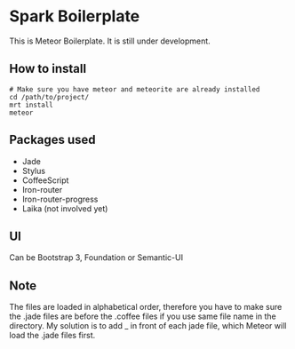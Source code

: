 # Spark Boilerplate

This is Meteor Boilerplate. It is still under development.

## How to install

```
# Make sure you have meteor and meteorite are already installed
cd /path/to/project/
mrt install
meteor
```

## Packages used

* Jade 
* Stylus
* CoffeeScript
* Iron-router
* Iron-router-progress
* Laika (not involved yet)

## UI

Can be Bootstrap 3, Foundation or Semantic-UI

## Note

The files are loaded in alphabetical order, therefore you have to make sure the .jade files are before the .coffee files if you use same file name in the directory. My solution is to add _ in front of each jade file, which Meteor will load the .jade files first.
